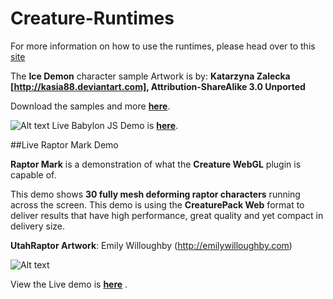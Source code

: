 # Creature-Runtimes

For more information on how to use the runtimes, please head over to this [site](http://www.kestrelmoon.com/creaturedocs/Game_Engine_Runtimes_And_Integration/Runtimes_Introduction.html)

The **Ice Demon** character sample Artwork is by: **Katarzyna Zalecka [http://kasia88.deviantart.com], Attribution-ShareAlike 3.0 Unported**

Download the samples and more **[here](http://www.kestrelmoon.com/creaturedocs/Animation_Samples_And_Examples/Samples_And_Videos.html)**.

![Alt text](https://github.com/kestrelm/Creature_WebGL/blob/master/babylonjs.png)
Live Babylon JS Demo is **[here](http://creature.kestrelmoon.com/WebDemo/Babylon-Demo.html)**.

##Live Raptor Mark Demo

**Raptor Mark** is a demonstration of what the **Creature WebGL** plugin is capable of. 

This demo shows **30 fully mesh deforming raptor characters** running across the screen. This demo is using the **CreaturePack Web** format to deliver results that have high performance, great quality and yet compact in delivery size.

**UtahRaptor Artwork**: Emily Willoughby (http://emilywilloughby.com) 

![Alt text](https://github.com/kestrelm/Creature_WebGL/blob/master/logo1.png)

View the Live demo is **[here](http://www.kestrelmoon.com/creature/WebDemo/raptor_mark.html)** .
